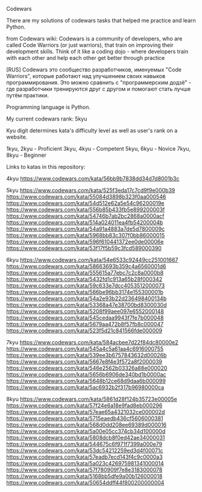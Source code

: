 Codewars

There are my solutions of codewars tasks that helped me practice and learn Python.

from Codewars wiki: 
Codewars is a community of developers, who are called Code Warriors (or just warriors), that train on improving their development skills. Think of it like a coding dojo - where developers train with each other and help each other get better through practice 

[RUS] Codewars это сообщество разработчиков, именуемых "Code Warriors", которые работают над улучшением своих навыков программирования. Это можно сравнить с "программерским додзё" - где разработчики тренируются друг с другом и помогают стать лучше путём практики.

Programming language is Python. 

My current codewars rank: 5kyu

Kyu digit determines kata's difficulty level as well as user's rank on a website. 

1kyu, 2kyu - Proficient 
3kyu, 4kyu - Competent 
5kyu, 6kyu - Novice 
7kyu, 8kyu - Beginner 


Links to katas in this repository:

4kyu
https://www.codewars.com/kata/56bb9b7838dd34d7d8001b3c

5kyu
https://www.codewars.com/kata/525f3eda17c7cd9f9e000b39
https://www.codewars.com/kata/55084d3898b323f0aa000546
https://www.codewars.com/kata/54d512e62a5e54c96200019e
https://www.codewars.com/kata/556b85b433fb5e899200003f
https://www.codewars.com/kata/54746b7ab2bc2868a0000acf
https://www.codewars.com/kata/514a024011ea4fb54200004b
https://www.codewars.com/kata/54a91a4883a7de5d7800009c
https://www.codewars.com/kata/5968bb83c307f0bb86000015
https://www.codewars.com/kata/596f610441372ee0de00006e
https://www.codewars.com/kata/53f17f5b59c3fcd589000390

6kyu
https://www.codewars.com/kata/54e6533c92449cc251001667
https://www.codewars.com/kata/58663693b359c4a6560001d6
https://www.codewars.com/kata/555615a77ebc7c2c8a0000b8
https://www.codewars.com/kata/5432fd1c913a65b28f000342
https://www.codewars.com/kata/59c633e7dcc4053512000073
https://www.codewars.com/kata/566be96bb3174e155300001b
https://www.codewars.com/kata/54a2e93b22d236498400134b
https://www.codewars.com/kata/53368a47e38700bd8300030d
https://www.codewars.com/kata/5208f99aee097e6552000148
https://www.codewars.com/kata/545cedaa9943f7fe7b000048
https://www.codewars.com/kata/5679aa472b8f57fb8c000047
https://www.codewars.com/kata/523f5d21c841566fde000009

7kyu
https://www.codewars.com/kata/584acbee7d22f84dc80000e2
https://www.codewars.com/kata/545a4c5a61aa4c6916000755
https://www.codewars.com/kata/539ee3b6757843632d00026b
https://www.codewars.com/kata/5667e8f4e3f572a8f2000039
https://www.codewars.com/kata/546e2562b03326a88e000020
https://www.codewars.com/kata/5656b6906de340bd1b0000ac
https://www.codewars.com/kata/5648b12ce68d9daa6b000099
https://www.codewars.com/kata/5ac6932b2f317b96980000ca

8kyu
https://www.codewars.com/kata/5861d28f124b35723e00005e
https://www.codewars.com/kata/57f24e6a18e9fad8eb000296
https://www.codewars.com/kata/57eae65a4321032ce000002d
https://www.codewars.com/kata/5715eaedb436cf5606000381
https://www.codewars.com/kata/568d0dd208ee69389d000016
https://www.codewars.com/kata/5a00e05cc374cb34d100000d
https://www.codewars.com/kata/5808dcb8f0ed42ae34000031
https://www.codewars.com/kata/544675c6f971f7399a000e79
https://www.codewars.com/kata/53dc54212259ed3d4f00071c
https://www.codewars.com/kata/57eadb7ecd143f4c9c0000a3
https://www.codewars.com/kata/5a023c426975981341000014
https://www.codewars.com/kata/57f780909f7e8e3183000078
https://www.codewars.com/kata/5168bb5dfe9a00b126000018
https://www.codewars.com/kata/50654ddff44f800200000004





